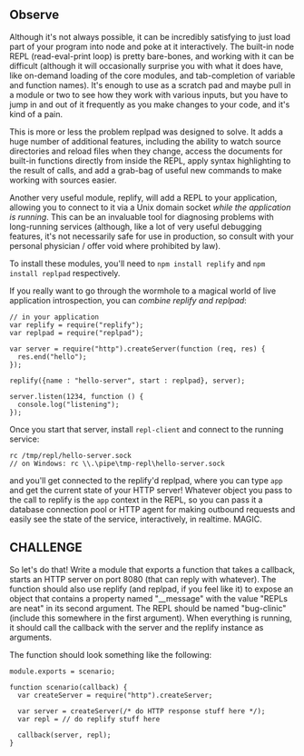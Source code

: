 ## Observe

Although it's not always possible, it can be incredibly satisfying to
just load part of your program into node and poke at it interactively.
The built-in node REPL (read-eval-print loop) is pretty bare-bones,
and working with it can be difficult (although it will occasionally
surprise you with what it does have, like on-demand loading of the
core modules, and tab-completion of variable and function names). It's
enough to use as a scratch pad and maybe pull in a module or two to
see how they work with various inputs, but you have to jump in and out
of it frequently as you make changes to your code, and it's kind of a
pain.

This is more or less the problem replpad was designed to solve. It
adds a huge number of additional features, including the ability to
watch source directories and reload files when they change, access
the documents for built-in functions directly from inside the REPL,
apply syntax highlighting to the result of calls, and add a grab-bag
of useful new commands to make working with sources easier.

Another very useful module, replify, will add a REPL to your
application, allowing you to connect to it via a Unix domain socket
*while the application is running*. This can be an invaluable tool for
diagnosing problems with long-running services (although, like a lot
of very useful debugging features, it's not necessarily safe for use
in production, so consult with your personal physician / offer void
where prohibited by law).

To install these modules, you'll need to `npm install replify` and
`npm install replpad` respectively.

If you really want to go through the wormhole to a magical world of
live application introspection, you can *combine replify and replpad*:

    // in your application
    var replify = require("replify");
    var replpad = require("replpad");

    var server = require("http").createServer(function (req, res) {
      res.end("hello");
    });

    replify({name : "hello-server", start : replpad}, server);

    server.listen(1234, function () {
      console.log("listening");
    });

Once you start that server, install `repl-client` and connect to the
running service:

    rc /tmp/repl/hello-server.sock
    // on Windows: rc \\.\pipe\tmp-repl\hello-server.sock

and you'll get connected to the replify'd replpad, where you can
type `app` and get the current state of your HTTP server! Whatever
object you pass to the call to replify is the `app` context in the
REPL, so you can pass it a database connection pool or HTTP agent for
making outbound requests and easily see the state of the service,
interactively, in realtime. MAGIC.

## CHALLENGE

So let's do that! Write a module that exports a function that takes
a callback, starts an HTTP server on port 8080 (that can reply with
whatever). The function should also use replify (and replpad, if you
feel like it) to expose an object that contains a property named
"__message" with the value "REPLs are neat" in its second argument.
The REPL should be named "bug-clinic" (include this somewhere in the
first argument).  When everything is running, it should call the
callback with the server and the replify instance as arguments.

The function should look something like the following:

    module.exports = scenario;

    function scenario(callback) {
      var createServer = require("http").createServer;

      var server = createServer(/* do HTTP response stuff here */);
      var repl = // do replify stuff here

      callback(server, repl);
    }
